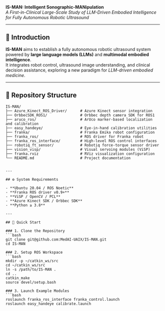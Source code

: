**IS-MAN: Intelligent Sonographic-MANipulation**  
*A First-in-Clinical Large-Scale Study of LLM-Driven Embodied Intelligence for Fully Autonomous Robotic Ultrasound*

---

## 🧠 Introduction

**IS-MAN** aims to establish a fully autonomous robotic ultrasound system powered by **large language models (LLMs)** and **multimodal embodied intelligence**.  
It integrates robot control, ultrasound image understanding, and clinical decision assistance, exploring a new paradigm for *LLM-driven embodied medicine*.

---

## 📁 Repository Structure

```text
IS-MAN/
├── Azure_Kinect_ROS_Driver/      # Azure Kinect sensor integration
├── OrbbecSDK_ROS1/               # Orbbec depth camera SDK for ROS1
├── aruco_ros/                    # ArUco marker-based localization and calibration
├── easy_handeye/                 # Eye-in-hand calibration utilities
├── franka/                       # Franka Emika robot configuration
├── franka_ros/                   # ROS driver for Franka robot
├── franka_ros_interface/         # High-level ROS control interfaces
├── robotiq_ft_sensor/            # Robotiq force-torque sensor driver
├── vision_visp/                  # Visual servoing modules (ViSP)
├── franka.rviz                   # RViz visualization configuration
└── README.md                     # Project documentation


---

## ⚙️ System Requirements

- **Ubuntu 20.04 / ROS Noetic**
- **Franka ROS driver v0.9+**
- **ViSP / OpenCV / PCL**
- **Azure Kinect SDK / Orbbec SDK**
- **Python ≥ 3.8**

---

## 🚀 Quick Start

### 1. Clone the Repository
```bash
git clone git@github.com:MedAI-UAIX/IS-MAN.git
cd IS-MAN

### 2. Setup ROS Workspace
```bash
mkdir -p ~/catkin_ws/src
cd ~/catkin_ws/src
ln -s /path/to/IS-MAN .
cd ..
catkin_make
source devel/setup.bash

### 3. Launch Example Modules
```bash
roslaunch franka_ros_interface franka_control.launch
roslaunch easy_handeye calibrate.launch



